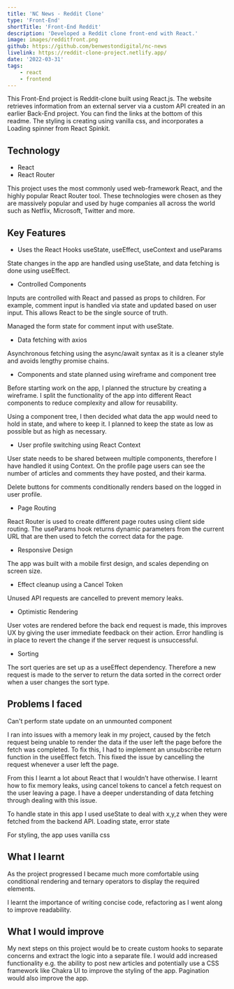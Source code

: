 ```yaml
---
title: 'NC News - Reddit Clone'
type: 'Front-End'
shortTitle: 'Front-End Reddit'
description: 'Developed a Reddit clone front-end with React.'
image: images/redditfront.png
github: https://github.com/benwestondigital/nc-news
livelink: https://reddit-clone-project.netlify.app/
date: '2022-03-31'
tags:
    - react
    - frontend
---
```


This Front-End project is Reddit-clone built using React.js. The website retrieves information from an external server via a custom API created in an earlier Back-End project. You can find the links at the bottom of this readme. The styling is creating using vanilla css, and incorporates a Loading spinner from React Spinkit.

## Technology

- React
- React Router

This project uses the most commonly used web-framework React, and the highly popular React Router tool. These technologies were chosen as they are massively popular and used by huge companies all across the world such as Netflix, Microsoft, Twitter and more.

## Key Features

- Uses the React Hooks useState, useEffect, useContext and useParams

State changes in the app are handled using useState, and data fetching is done using useEffect.

- Controlled Components

Inputs are controlled with React and passed as props to children. For example, comment input is handled via state and updated based on user input. This allows React to be the single source of truth.

Managed the form state for comment input with useState.

- Data fetching with axios

Asynchronous fetching using the async/await syntax as it is a cleaner style and avoids lengthy promise chains.

- Components and state planned using wireframe and component tree

Before starting work on the app, I planned the structure by creating a wireframe. I split the functionality of the app into different React components to reduce complexity and allow for reusability.

Using a component tree, I then decided what data the app would need to hold in state, and where to keep it. I planned to keep the state as low as possible but as high as necessary.

- User profile switching using React Context

User state needs to be shared between multiple components, therefore I have handled it using Context. On the profile page users can see the number of articles and comments they have posted, and their karma.

Delete buttons for comments conditionally renders based on the logged in user profile.

- Page Routing

React Router is used to create different page routes using client side routing. The useParams hook returns dynamic parameters from the current URL that are then used to fetch the correct data for the page.

- Responsive Design

The app was built with a mobile first design, and scales depending on screen size.

- Effect cleanup using a Cancel Token

Unused API requests are cancelled to prevent memory leaks.

- Optimistic Rendering

User votes are rendered before the back end request is made, this improves UX by giving the user immediate feedback on their action. Error handling is in place to revert the change if the server request is unsuccessful.

- Sorting

The sort queries are set up as a useEffect dependency. Therefore a new request is made to the server to return the data sorted in the correct order when a user changes the sort type.

## Problems I faced

Can't perform state update on an unmounted component

I ran into issues with a memory leak in my project, caused by the fetch request being unable to render the data if the user left the page before the fetch was completed. To fix this, I had to implement an unsubscribe return function in the useEffect fetch. This fixed the issue by cancelling the request whenever a user left the page.

From this I learnt a lot about React that I wouldn’t have otherwise. I learnt how to fix memory leaks, using cancel tokens to cancel a fetch request on the user leaving a page. I have a deeper understanding of data fetching through dealing with this issue.

To handle state in this app I used useState to deal with x,y,z when they were fetched from the backend API.
Loading state, error state

For styling, the app uses vanilla css

## What I learnt

As the project progressed I became much more comfortable using conditional rendering and ternary operators to display the required elements.

I learnt the importance of writing concise code, refactoring as I went along to improve readability.

## What I would improve

My next steps on this project would be to create custom hooks to separate concerns and extract the logic into a separate file. I would add increased functionality e.g. the ability to post new articles and potentially use a CSS framework like Chakra UI to improve the styling of the app. Pagination would also improve the app.
